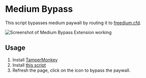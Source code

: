 # Medium Bypass

This script bypasses medium paywall by routing it to [freedium.cfd](https://freedium.cfd).

![Screenshot of Medium Bypass Extension working](https://s5.gifyu.com/images/SismR.gif)

## Usage

1. Install [TamperMonkey](https://www.tampermonkey.net/)
2. Install [this script](https://greasyfork.org/en/scripts/481440-medium-bypass)
3. Refresh the page, click on the icon to bypass the paywall.

